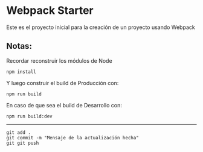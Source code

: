 # Webpack Starter

Este es el proyecto inicial para la creación de un proyecto usando Webpack 

## Notas:

Recordar reconstruir los módulos de Node 
```
npm install 
```

Y luego construir el build de Producción con:
```
npm run build
```

En caso de que sea el build de Desarrollo con:
```
npm run build:dev
```

________________________
```
git add .
git commit -m "Mensaje de la actualización hecha"
git git push
```
